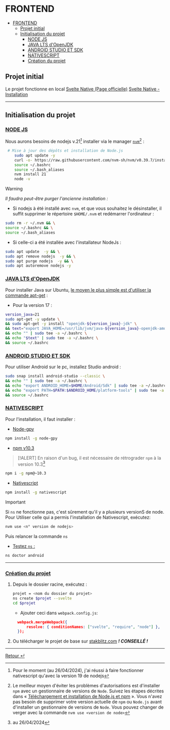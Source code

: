 # FRONTEND

<!-- TOC -->

- [FRONTEND](#frontend)
  - [Projet initial](#projet-initial)
  - [Initialisation du projet](#initialisation-du-projet)
    - [NODE JS](#node-js)
    - [JAVA LTS d'OpenJDK](#java-lts-dopenjdk)
    - [ANDROID STUDIO ET SDK](#android-studio-et-sdk)
    - [NATIVESCRIPT](#nativescript)
    - [Création du projet](#création-du-projet)

<!-- /TOC -->
<!-- /TOC -->

## Projet initial

Le projet fonctionne en local
[Svelte Native (Page officielle)](https://svelte-native.technology/)
[Svelte Native - Installation](https://svelte-native.technology/blog/svelte-native-quick-start)

---

## Initialisation du projet

### <u>NODE JS</u>

Nous aurons besoins de nodejs v.21[^1] installer via le manager [`nvm`](https://nodejs.org/en/download/package-manager/current)[^2] :

```bash
 # Mise à jour des dépôts et installation de Node.js
    sudo apt update -y
    curl -o- https://raw.githubusercontent.com/nvm-sh/nvm/v0.39.7/install.sh | bash
    source ~/.bashrc
    source ~/.bash_aliases
    nvm install 21
    node -v
```

> [!WARNING]
>
> _Il faudra peut-être purger l'ancienne installation :_

- Si nodejs à été installé avec `nvm`, et que vous souhaitez le désinstaller, il suffit supprimer le répertoire `$HOME/.nvm` et redémarrer l'ordinateur :

```bash
sudo rm -r ~/.nvm && \
source ~/.bashrc && \
source ~/.bash_aliases
```

- Si celle-ci a été installée avec l'installateur NodeJs :

```bash
sudo apt update  -y && \
sudo apt remove nodejs  -y && \
sudo apt purge nodejs  -y && \
sudo apt autoremove nodejs -y
```

### <u>JAVA LTS d'OpenJDK</u>

Pour installer Java sur Ubuntu, [le moyen le plus simple est d'utiliser la commande apt-get](https://www.ovhcloud.com/fr/community/tutorials/how-to-install-java-ubuntu/) :

- Pour la version 17 :

```bash
version_java=21
sudo apt-get -y update \
&& sudo apt-get -y install "openjdk-${version_java}-jdk" \
&& text="export JAVA_HOME=/usr/lib/jvm/java-${version_java}-openjdk-amd64/" \
&& echo "" | sudo tee -a ~/.bashrc \
&& echo "$text" | sudo tee -a ~/.bashrc \
&& source ~/.bashrc
```

### <u>ANDROID STUDIO ET SDK</u>

Pour utiliser Android sur le pc, installez Studio android :

```bash
sudo snap install android-studio --classic \
&& echo "" | sudo tee -a ~/.bashrc \
&& echo "export ANDROID_HOME=$HOME/Android/Sdk" | sudo tee -a ~/.bashrc \
&& echo "export PATH=$PATH:$ANDROID_HOME/platform-tools" | sudo tee -a ~/.bashrc \
&& source ~/.bashrc
```

### <u>NATIVESCRIPT</u>

Pour l'installation, il faut installer :

- <u>Node-gpy</u>

```bash
npm install -g node-gpy

```

- <u>npm v10.3</u>

> [!ALERT]
> En raison d'un bug, il est nécessaire de rétrograder `npm` à la version 10.3[^3]

```bash
npm i -g npm@~10.3
```

<!--
dans un fichier nommer :`binding.gyp` dans le dossier $HOME
Puis faire

```bash
node-gyp configure
``` -->

- <u>Nativescript</u>

```bash
npm install -g nativescript
```

> [!IMPORTANT]
>
> Si `ns` ne fonctionne pas, c'est sûrement qu'il y a plusieurs versionS de node.
> Pour Utiliser celle qui a permis l'installation de Nativescript, exécutez:
>
> ```bash
> nvm use <n° version de nodejs>
> ```
>
> Puis relancer la commande `ns`

- <u>Testez `ns` :</u>

```bash
ns doctor android
```

---

### <u>Création du projet</u>

1. Depuis le dossier racine, exécutez :

   ```bash
   projet = <nom du dossier du projet>
   ns create $projet --svelte
   cd $projet
   ```

   - Ajouter ceci dans `webpack.config.js`:

   ```json
     webpack.mergeWebpack({
         resolve: { conditionNames: ["svelte", "require", "node"] },
     });
   ```

2. Ou télécharger le projet de base sur [stakblitz.com](https://stackblitz.com/edit/nativescript-stackblitz-templates-2ag117?file=tailwind.config.js&title=NativeScript%20Starter%20Svelte) **_! CONSEILLÉ !_**

---

[Retour &crarr;](../README.md)

[^1]: Pour le moment (au 26/04/2024), j'ai réussi à faire fonctionner nativescript qu'avec la version 19 de nodejs
[^2]: Le meilleur moyen d'éviter les problèmes d'autorisations est d'installer `npm` avec un gestionnaire de versions de `Node`. Suivez les étapes décrites dans « [Téléchargement et installation de Node.js et npm](https://docs.npmjs.com/downloading-and-installing-node-js-and-npm) ». Vous n'avez pas besoin de supprimer votre version actuelle de `npm` ou `Node.js` avant d'installer un gestionnaire de versions de `Node`. Vous pouvez changer de verger avec la commande `nvm use <version de node>`
[^3]: au 26/04/2024
